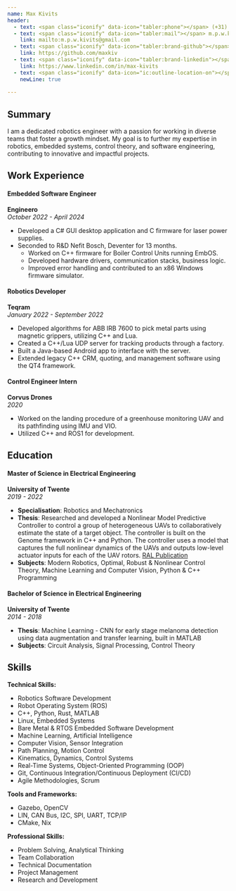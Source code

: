 ```yaml
---
name: Max Kivits
header:
  - text: <span class="iconify" data-icon="tabler:phone"></span> (+31) 0620434360
  - text: <span class="iconify" data-icon="tabler:mail"></span> m.p.w.kivits@gmail.com
    link: mailto:m.p.w.kivits@gmail.com
  - text: <span class="iconify" data-icon="tabler:brand-github"></span> MaxKiv
    link: https://github.com/maxkiv
  - text: <span class="iconify" data-icon="tabler:brand-linkedin"></span> max-kivits
    link: https://www.linkedin.com/in/max-kivits
  - text: <span class="iconify" data-icon="ic:outline-location-on"></span> The Netherlands
    newLine: true
    
---
```



## **Summary**

I am a dedicated robotics engineer with a passion for working in diverse teams that foster a growth mindset. My goal is to further my expertise in robotics, embedded systems, control theory, and software engineering, contributing to innovative and impactful projects.

## **Work Experience**

#### **Embedded Software Engineer**  
**Engineero**  
*October 2022 - April 2024*

- Developed a C# GUI desktop application and C firmware for laser power supplies.
- Seconded to R&D Nefit Bosch, Deventer for 13 months.
  - Worked on C++ firmware for Boiler Control Units running EmbOS.
  - Developed hardware drivers, communication stacks, business logic.
  - Improved error handling and contributed to an x86 Windows firmware simulator.

#### **Robotics Developer**  
**Teqram**  
*January 2022 - September 2022*

- Developed algorithms for ABB IRB 7600 to pick metal parts using magnetic grippers, utilizing C++ and Lua.
- Created a C++/Lua UDP server for tracking products through a factory.
- Built a Java-based Android app to interface with the server.
- Extended legacy C++ CRM, quoting, and management software using the QT4 framework.

#### **Control Engineer Intern**  
**Corvus Drones**  
*2020*

- Worked on the landing procedure of a greenhouse monitoring UAV and its
pathfinding using IMU and VIO.
- Utilized C++ and ROS1 for development.

## **Education**

#### **Master of Science in Electrical Engineering**  
**University of Twente**  
*2019 - 2022*  
- **Specialisation**: Robotics and Mechatronics  
- **Thesis**: Researched and developed a Nonlinear Model Predictive Controller to control a group of heterogeneous UAVs to collaboratively estimate the state of a target object. The controller is built on the Genome framework in C++ and Python. The controller uses a model that captures the full nonlinear dynamics of the UAVs and outputs low-level actuator inputs for each of the UAV rotors. [RAL Publication](https://ieeexplore.ieee.org/document/9682606)  
- **Subjects**: Modern Robotics, Optimal, Robust & Nonlinear Control Theory, Machine Learning and Computer Vision, Python & C++ Programming

#### **Bachelor of Science in Electrical Engineering**  
**University of Twente**  
*2014 - 2018*  
- **Thesis**: Machine Learning - CNN for early stage melanoma detection using data augmentation and transfer learning, built in MATLAB  
- **Subjects**: Circuit Analysis, Signal Processing, Control Theory


## **Skills**

**Technical Skills:**
- Robotics Software Development
- Robot Operating System (ROS)
- C++, Python, Rust, MATLAB
- Linux, Embedded Systems
- Bare Metal & RTOS Embedded Software Development
- Machine Learning, Artificial Intelligence
- Computer Vision, Sensor Integration
- Path Planning, Motion Control
- Kinematics, Dynamics, Control Systems
- Real-Time Systems, Object-Oriented Programming (OOP)
- Git, Continuous Integration/Continuous Deployment (CI/CD)
- Agile Methodologies, Scrum

**Tools and Frameworks:**
- Gazebo, OpenCV
- LIN, CAN Bus, I2C, SPI, UART, TCP/IP
- CMake, Nix

**Professional Skills:**
- Problem Solving, Analytical Thinking
- Team Collaboration
- Technical Documentation
- Project Management
- Research and Development

